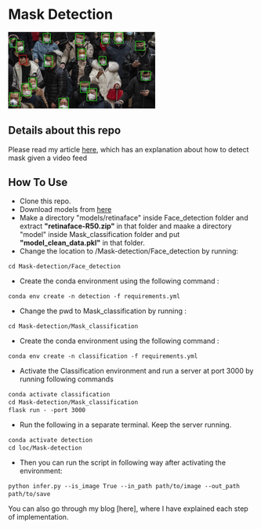 # Mask Detection

<img src="1_huh2tZKYK3TwAulj_kUUqg.jpeg" width="300"/> 

## Details about this repo

Please read my article [here](https://medium.com/@harshshrm94/mask-detection-using-deep-learning-2958503d42b1), which has an explanation about how to detect mask given a video feed

## How To Use
* Clone this repo.
* Download models from [here](https://drive.google.com/drive/folders/1G6-UJuLdDPybbk-4Z3829kQNzN8bhbIj?usp=sharing)
* Make a directory "models/retinaface" inside Face_detection folder and extract **"retinaface-R50.zip"** in that folder and maake a directory "model" inside Mask_classification folder and put **"model_clean_data.pkl"** in that folder.
* Change the location to /Mask-detection/Face_detection by running:
```
cd Mask-detection/Face_detection
```
* Create the conda environment using the following command :
```
conda env create -n detection -f requirements.yml
```
* Change the pwd to Mask_classification by running :
```
cd Mask-detection/Mask_classification
```

* Create the conda environment using the following command :
```
conda env create -n classification -f requirements.yml
```
* Activate the Classification environment and run a server at port 3000 by running following commands
```
conda activate classification
cd Mask-detection/Mask_classification
flask run - -port 3000
```
* Run the following in a separate terminal. Keep the server running.
```
conda activate detection
cd loc/Mask-detection
```
* Then you can run the script in following way after activating the environment:
```
python infer.py --is_image True --in_path path/to/image --out_path path/to/save
```

You can also go through my blog [here], where I have explained each step of implementation.
